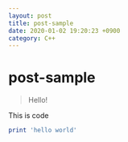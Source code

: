 ```yaml
---
layout: post
title: post-sample
date: 2020-01-02 19:20:23 +0900
category: C++
---
```

# post-sample
> Hello!

This is code
```ruby
print 'hello world'
```